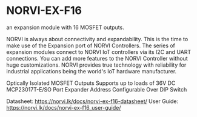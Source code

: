 # NORVI-EX-F16
 an expansion module with 16 MOSFET outputs.
 
NORVI is always about connectivity and expandability. This is the time to make use of the Expansion port of NORVI Controllers. 
The series of expansion modules connect to NORVI IoT controllers via its I2C and UART connections. 
You can add more features to the NORVI Controller without huge customizations. 
NORVI provides true technology with reliability for industrial applications being the world's IoT hardware manufacturer.

Optically Isolated MOSFET Outputs
Supports up to loads of 36V DC
MCP23017T-E/SO Port Expander
Address Configurable Over DIP Switch

Datasheet:   https://norvi.lk/docs/norvi-ex-f16-datasheet/
User Guide:  https://norvi.lk/docs/norvi-ex-f16_user-guide/
